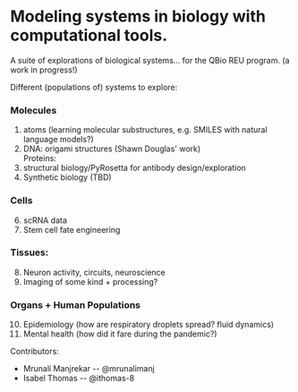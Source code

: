 # Modeling systems in biology with computational tools.

A suite of explorations of biological systems... for the QBio REU program. (a work in progress!)

Different (populations of) systems to explore:
### Molecules
  1. atoms (learning molecular substructures, e.g. SMILES with natural language models?)
  2. DNA: origami structures (Shawn Douglas' work)  
  Proteins:
  3. structural biology/PyRosetta for antibody design/exploration
  5. Synthetic biology (TBD)
### Cells
  6. scRNA data
  7. Stem cell fate engineering
### Tissues:
  8. Neuron activity, circuits, neuroscience
  9. Imaging of some kind + processing?
### Organs + Human Populations
  10. Epidemiology (how are respiratory droplets spread? fluid dynamics)
  11. Mental health (how did it fare during the pandemic?)

Contributors:
* Mrunali Manjrekar -- @mrunalimanj
* Isabel Thomas -- @ithomas-8
